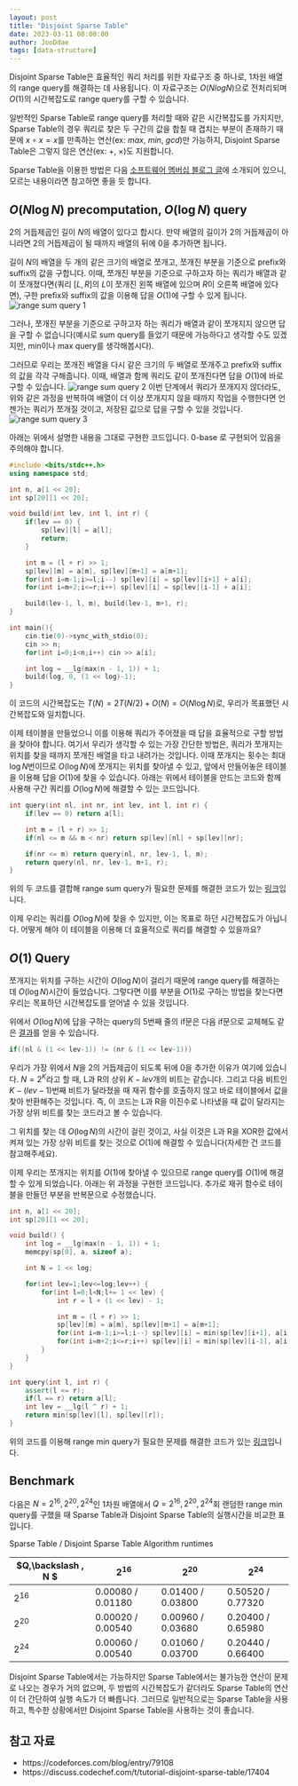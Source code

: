 ```yaml
---
layout: post
title: "Disjoint Sparse Table"
date: 2023-03-11 00:00:00
author: JooDdae
tags: [data-structure]
---
```


Disjoint Sparse Table은 효율적인 쿼리 처리를 위한 자료구조 중 하나로, 1차원 배열의 range query를 해결하는 데 사용됩니다. 이 자료구조는 $O(N log N)$으로 전처리되며 $O(1)$의 시간복잡도로 range query를 구할 수 있습니다. 

일반적인 Sparse Table로 range query를 처리할 때와 같은 시간복잡도를 가지지만, Sparse Table의 경우 쿼리로 찾은 두 구간의 값을 합칠 때 겹치는 부분이 존재하기 때문에 $x \circ x = x$를 만족하는 연산(ex: $max$, $min$, $gcd$)만 가능하지, Disjoint Sparse Table은 그렇지 않은 연산(ex: $+$, $\times$)도 지원합니다.

Sparse Table을 이용한 방법은 다음 [소프트웨어 멤버십 블로그 글](https://infossm.github.io/blog/2019/03/27/fast-LCA-with-sparsetable/)에 소개되어 있으니, 모르는 내용이라면 참고하면 좋을 듯 합니다.

## $O(N \log N)$ precomputation, $O(\log N)$ query

$2$의 거듭제곱인 길이 $N$의 배열이 있다고 합시다. 만약 배열의 길이가 $2$의 거듭제곱이 아니라면 $2$의 거듭제곱이 될 때까지 배열의 뒤에 $0$을 추가하면 됩니다.

길이 $N$의 배열을 두 개의 같은 크기의 배열로 쪼개고, 쪼개진 부분을 기준으로 prefix와 suffix의 값을 구합니다. 이때, 쪼개진 부분을 기준으로 구하고자 하는 쿼리가 배열과 같이 쪼개졌다면(쿼리 $[L, R]$의 $L$이 쪼개진 왼쪽 배열에 있으며 $R$이 오른쪽 배열에 있다면), 구한 prefix와 suffix의 값을 이용해 답을 $O(1)$에 구할 수 있게 됩니다.
![range sum query 1](https://user-images.githubusercontent.com/51346964/224488090-0c627689-cf0b-4501-8dee-bdba57535177.png)

그러나, 쪼개진 부분을 기준으로 구하고자 하는 쿼리가 배열과 같이 쪼개지지 않으면 답을 구할 수 없습니다(예시로 sum query를 들었기 때문에 가능하다고 생각할 수도 있겠지만, min이나 max query를 생각해봅시다). 

그러므로 우리는 쪼개진 배열을 다시 같은 크기의 두 배열로 쪼개주고 prefix와 suffix의 값을 각각 구해줍니다. 이때, 배열과 함께 쿼리도 같이 쪼개진다면 답을 $O(1)$에 바로 구할 수 있습니다.
![range sum query 2](https://user-images.githubusercontent.com/51346964/224488838-a579a66b-02c6-4063-93b3-b223d99d8dea.png)
이번 단계에서 쿼리가 쪼개지지 않더라도, 위와 같은 과정을 반복하여 배열이 더 이상 쪼개지지 않을 때까지 작업을 수행한다면 언젠가는 쿼리가 쪼개질 것이고, 저장된 값으로 답을 구할 수 있을 것입니다. 
![range sum query 3](https://user-images.githubusercontent.com/51346964/224489314-a48d4d16-4efb-464f-b667-b204cd68b343.png)

아래는 위에서 설명한 내용을 그대로 구현한 코드입니다. 0-base 로 구현되어 있음을 주의해야 합니다.
```cpp
#include <bits/stdc++.h>
using namespace std;

int n, a[1 << 20];
int sp[20][1 << 20];

void build(int lev, int l, int r) {
    if(lev == 0) {
        sp[lev][l] = a[l];
        return;
    }

    int m = (l + r) >> 1;
    sp[lev][m] = a[m], sp[lev][m+1] = a[m+1];
    for(int i=m-1;i>=l;i--) sp[lev][i] = sp[lev][i+1] + a[i];
    for(int i=m+2;i<=r;i++) sp[lev][i] = sp[lev][i-1] + a[i];

    build(lev-1, l, m), build(lev-1, m+1, r);
}

int main(){
    cin.tie(0)->sync_with_stdio(0);
    cin >> n;
    for(int i=0;i<n;i++) cin >> a[i];

    int log = __lg(max(n - 1, 1)) + 1;
    build(log, 0, (1 << log)-1);
}
```
이 코드의 시간복잡도는 $T(N) = 2T(N/2) + O(N) = O(N \log N)$로, 우리가 목표했던 시간복잡도와 일치합니다.

이제 테이블을 만들었으니 이를 이용해 쿼리가 주어졌을 때 답을 효율적으로 구할 방법을 찾아야 합니다. 여기서 우리가 생각할 수 있는 가장 간단한 방법은, 쿼리가 쪼개지는 위치를 찾을 때까지 쪼개진 배열을 타고 내려가는 것입니다. 이때 쪼개지는 횟수는 최대 $\log N$번이므로 $O(\log N)$에 쪼개지는 위치를 찾아낼 수 있고, 앞에서 만들어놓은 테이블을 이용해 답을 $O(1)$에 찾을 수 있습니다. 아래는 위에서 테이블을 만드는 코드와 함께 사용해 구간 쿼리를 $O(\log N)$에 해결할 수 있는 코드입니다.
```cpp
int query(int nl, int nr, int lev, int l, int r) {
    if(lev == 0) return a[l];

    int m = (l + r) >> 1;
    if(nl <= m && m < nr) return sp[lev][nl] + sp[lev][nr];

    if(nr <= m) return query(nl, nr, lev-1, l, m);
    return query(nl, nr, lev-1, m+1, r);
}
```
위의 두 코드를 결합해 range sum query가 필요한 문제를 해결한 코드가 있는 [링크](http://boj.kr/131206e740084bc5b3a504fad8fb4590)입니다.

이제 우리는 쿼리를 $O(\log N)$에 찾을 수 있지만, 이는 목표로 하던 시간복잡도가 아닙니다. 어떻게 해야 이 테이블을 이용해 더 효율적으로 쿼리를 해결할 수 있을까요?

## $O(1)$ Query

쪼개지는 위치를 구하는 시간이 $O(\log N)$이 걸리기 때문에 range query를 해결하는 데 $O(\log N)$시간이 들었습니다. 그렇다면 이를 부분을 $O(1)$로 구하는 방법을 찾는다면 우리는 목표하던 시간복잡도를 얻어낼 수 있을 것입니다.

위에서 $O(\log N)$에 답을 구하는 query의 5번째 줄의 if문은 다음 if문으로 교체해도 같은 [결과](https://www.acmicpc.net/source/share/6d2ed893557647fdb39d90f98ee81005)를 얻을 수 있습니다.
```cpp
if((nl & (1 << lev-1)) != (nr & (1 << lev-1)))
```
우리가 가장 위에서 $N$을 $2$의 거듭제곱이 되도록 뒤에 $0$을 추가한 이유가 여기에 있습니다. $N = 2^K$라고 할 때, L과 R의 상위 $K-lev$개의 비트는 같습니다. 그리고 다음 비트인 $K-(lev-1)$번째 비트가 달라졌을 때 재귀 함수를 호출하지 않고 바로 테이블에서 값을 찾아 반환해주는 것입니다. 즉, 이 코드는 L과 R을 이진수로 나타냈을 때 값이 달라지는 가장 상위 비트를 찾는 코드라고 볼 수 있습니다.

그 위치를 찾는 데 $O(\log N)$의 시간이 걸린 것이고, 사실 이것은 L과 R을 XOR한 값에서 켜져 있는 가장 상위 비트를 찾는 것으로 $O(1)$에 해결할 수 있습니다(자세한 건 코드를 참고해주세요).

이제 우리는 쪼개지는 위치를 $O(1)$에 찾아낼 수 있으므로 range query를 $O(1)$에 해결할 수 있게 되었습니다. 아래는 위 과정을 구현한 코드입니다. 추가로 재귀 함수로 테이블을 만들던 부분을 반복문으로 수정했습니다.
```cpp
int n, a[1 << 20];
int sp[20][1 << 20];

void build() {
    int log = __lg(max(n - 1, 1)) + 1;
    memcpy(sp[0], a, sizeof a);

    int N = 1 << log;

    for(int lev=1;lev<=log;lev++) {
        for(int l=0;l<N;l+= 1 << lev) {
            int r = l + (1 << lev) - 1;

            int m = (l + r) >> 1;
            sp[lev][m] = a[m], sp[lev][m+1] = a[m+1];
            for(int i=m-1;i>=l;i--) sp[lev][i] = min(sp[lev][i+1], a[i]);
            for(int i=m+2;i<=r;i++) sp[lev][i] = min(sp[lev][i-1], a[i]);
        }
    }
}

int query(int l, int r) {
    assert(l <= r);
    if(l == r) return a[l];
    int lev = __lg(l ^ r) + 1;
    return min(sp[lev][l], sp[lev][r]);
}
```
위의 코드를 이용해 range min query가 필요한 문제를 해결한 코드가 있는 [링크](http://boj.kr/d0af6a530705487db0031ebbbdf031fa)입니다.

## Benchmark

다음은 $N = 2^{16}, 2^{20}, 2^{24}$인 1차원 배열에서 $Q = 2^{16}, 2^{20}, 2^{24}$회 랜덤한 range min query를 구했을 때 Sparse Table과 Disjoint Sparse Table의 실행시간을 비교한 표입니다.

Sparse Table / Disjoint Sparse Table Algorithm runtimes

| $Q\,\backslash \, N $ | $2^{16}$          | $2^{20}$          | $2^{24}$          |
| --------------------- |  ---------------- | ----------------- | ----------------- |
| $2^{16}$              | 0.00080 / 0.01180 | 0.01400 / 0.03800 | 0.50520 / 0.77320 |
| $2^{20}$              | 0.00020 / 0.00540 | 0.00960 / 0.03680 | 0.20400 / 0.65980 |
| $2^{24}$              | 0.00060 / 0.00540 | 0.01060 / 0.03700 | 0.20440 / 0.66400 |


Disjoint Sparse Table에서는 가능하지만 Sparse Table에서는 불가능한 연산이 문제로 나오는 경우가 거의 없으며, 두 방법의 시간복잡도가 같더라도 Sparse Table의 연산이 더 간단하여 실행 속도가 더 빠릅니다. 그러므로 일반적으로는 Sparse Table을 사용하고, 특수한 상황에서만 Disjoint Sparse Table을 사용하는 것이 좋습니다.


## 참고 자료
<ul>
	<li>https://codeforces.com/blog/entry/79108</li>
	<li>https://discuss.codechef.com/t/tutorial-disjoint-sparse-table/17404</li>
</ul>
